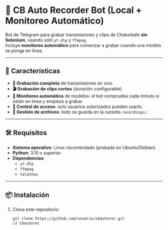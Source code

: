 # 📡 CB Auto Recorder Bot (Local + Monitoreo Automático)

Bot de Telegram para grabar transmisiones y clips de Chaturbate **sin Selenium**, usando solo `yt-dlp` y `ffmpeg`.  
Incluye **monitoreo automático** para comenzar a grabar cuando una modelo se ponga en línea.

---

## 🚀 Características
- **🎥 Grabación completa** de transmisiones en vivo.
- **🎬 Grabación de clips cortos** (duración configurable).
- **📡 Monitoreo automático** de modelos: el bot comprueba cada minuto si están en línea y empieza a grabar.
- **🔐 Control de acceso**: solo usuarios autorizados pueden usarlo.
- **📂 Gestión de archivos**: todo se guarda en la carpeta `recordings/`.

---

## 🛠 Requisitos
- **Sistema operativo**: Linux recomendado (probado en Ubuntu/Debian).  
- **Python**: 3.10 o superior.
- **Dependencias**:  
  - `yt-dlp`
  - `ffmpeg`
  - `telethon`

---

## 📦 Instalación
1. Clona este repositorio:
   ```bash
   git clone https://github.com/usuario/cbautorec.git
   cd cbautorec
